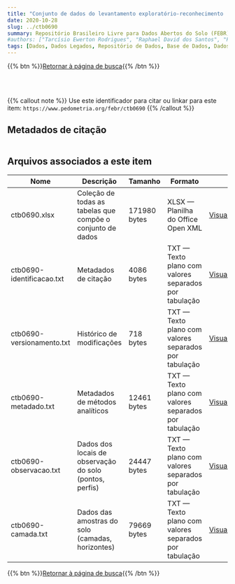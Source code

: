 ```yaml
---
title: "Conjunto de dados do levantamento exploratório-reconhecimento 'LEVANTAMENTO EXPLORATÓRIO-RECONHECIMENTO DE ALTA INTENSIDADE E APTIDÃO AGRÍCOLA DOS SOLOS DA ÁREA COMPREENDIDA ENTRE OS KM 81 E 152 DA RODOVIA SANTARÉM-CUIABÁ E O RIO CURUÁ-UNA.'"
date: 2020-10-28
slug: ../ctb0690
summary: Repositório Brasileiro Livre para Dados Abertos do Solo (FEBR) | A febre dos dados de solo no Brasil
#authors: ["Tarcísio Ewerton Rodrigues", "Raphael David dos Santos", "Paulo Lacerda dos Santos", "Amarindo Fausto Soares", "Washington de Oliveira Barreto", "Maria Amélia de Moraes Duriez", "Ruth Sant'Anna", "José Lopes de Paula", "Luiz Eduardo Ferreira Fontes", "Therezinha da Costa Lima", "Evanda Maria Rodrigues e Loiva Lizia Antonello."]
tags: [Dados, Dados Legados, Repositório de Dados, Base de Dados, Dados Abertos]
---
```


<style>
div.alert > div {
    font-size: 0.8rem;
}
</style>

{{% btn %}}<a href="/febr/buscar/">Retornar à página de busca</a>{{% /btn %}}

<br>
<br>

{{% callout note %}}
Use este identificador para citar ou linkar para este item: `https://www.pedometria.org/febr/ctb0690`
{{% /callout %}}

## Metadados de citação

<table>
<!-- Fonte: https://gist.github.com/jfreels/6814721 -->
<script src="https://d3js.org/d3.v3.min.js" charset="utf-8"></script>
<!-- <script type='text/javascript' src='/febr/buscar/script.js'></script> -->
<script type='text/javascript'>
  d3.tsv('ctb0690-identificacao.txt',function (data) {
    var columns = ['campo', 'valor']
    tabulate(data, columns)
  })
</script>
</table>

## Arquivos associados a este item

<table style="width:100%">
  <thead>
    <tr>
      <th>Nome</th>
      <th>Descrição</th>
      <th>Tamanho</th>
      <th>Formato</th>
      <th></th>
    </tr>
  </thead>
  <tbody>
    <tr>
      <td>ctb0690.xlsx</td>
      <td>Coleção de todas as tabelas que compõe o conjunto de dados</td>
      <td>171980 bytes</td>
      <td>XLSX — Planilha do Office Open XML</td>
      <td><a href="https://cloud.utfpr.edu.br/index.php/s/Df6dhfzYJ1DDeso/download?path=%2Fctb0690&files=ctb0690.xlsx" class="btn btn-primary btn-block" role="button">Visualizar/Abrir</a></td>
    </tr>
    <tr>
      <td>ctb0690-identificacao.txt</td>
      <td>Metadados de citação</td>
      <td>4086 bytes</td>
      <td>TXT — Texto plano com valores separados por tabulação</td>
      <td><a href="https://cloud.utfpr.edu.br/index.php/s/Df6dhfzYJ1DDeso/download?path=%2Fctb0690&files=ctb0690-identificacao.txt" class="btn btn-primary btn-block" role="button">Visualizar/Abrir</a></td>
    </tr>
    <tr>
      <td>ctb0690-versionamento.txt</td>
      <td>Histórico de modificações</td>
      <td>718 bytes</td>
      <td>TXT — Texto plano com valores separados por tabulação</td>
      <td><a href="https://cloud.utfpr.edu.br/index.php/s/Df6dhfzYJ1DDeso/download?path=%2Fctb0690&files=ctb0690-versionamento.txt" class="btn btn-primary btn-block" role="button">Visualizar/Abrir</a></td>
    </tr>
    <tr>
      <td>ctb0690-metadado.txt</td>
      <td>Metadados de métodos analíticos</td>
      <td>12461 bytes</td>
      <td>TXT — Texto plano com valores separados por tabulação</td>
      <td><a href="https://cloud.utfpr.edu.br/index.php/s/Df6dhfzYJ1DDeso/download?path=%2Fctb0690&files=ctb0690-metadado.txt" class="btn btn-primary btn-block" role="button">Visualizar/Abrir</a></td>
    </tr>
    <tr>
      <td>ctb0690-observacao.txt</td>
      <td>Dados dos locais de observação do solo (pontos, perfis)</td>
      <td>24447 bytes</td>
      <td>TXT — Texto plano com valores separados por tabulação</td>
      <td><a href="https://cloud.utfpr.edu.br/index.php/s/Df6dhfzYJ1DDeso/download?path=%2Fctb0690&files=ctb0690-observacao.txt" class="btn btn-primary btn-block" role="button">Visualizar/Abrir</a></td>
    </tr>
    <tr>
      <td>ctb0690-camada.txt</td>
      <td>Dados das amostras do solo (camadas, horizontes)</td>
      <td>79669 bytes</td>
      <td>TXT — Texto plano com valores separados por tabulação</td>
      <td><a href="https://cloud.utfpr.edu.br/index.php/s/Df6dhfzYJ1DDeso/download?path=%2Fctb0690&files=ctb0690-camada.txt" class="btn btn-primary btn-block" role="button">Visualizar/Abrir</a></td>
    </tr>
  </tbody>
</table>

{{% btn %}}<a href="/febr/buscar/">Retornar à página de busca</a>{{% /btn %}}

